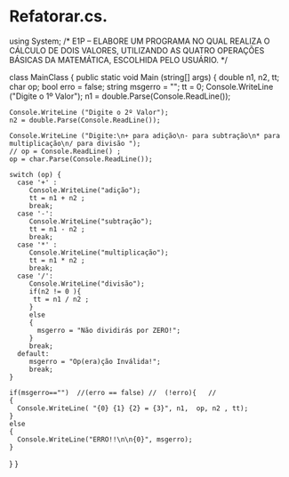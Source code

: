 # Refatorar.cs.
using System;
/*
E1P – ELABORE UM PROGRAMA NO QUAL REALIZA O CÁLCULO DE DOIS VALORES,
UTILIZANDO AS QUATRO OPERAÇÕES BÁSICAS DA MATEMÁTICA, ESCOLHIDA PELO USUÁRIO.
*/

class MainClass {
  public static void Main (string[] args) {
    double n1, n2, tt;
    char op; 
    bool erro = false; 
    string msgerro = ""; 
    tt = 0; 
    Console.WriteLine ("Digite o 1º Valor"); 
    n1 = double.Parse(Console.ReadLine());
    
    Console.WriteLine ("Digite o 2º Valor"); 
    n2 = double.Parse(Console.ReadLine());
    
    Console.WriteLine ("Digite:\n+ para adição\n- para subtração\n* para multiplicação\n/ para divisão ");
    // op = Console.ReadLine() ;
    op = char.Parse(Console.ReadLine());

    switch (op) {
      case '+' :
         Console.WriteLine("adição"); 
         tt = n1 + n2 ; 
         break;
      case '-': 
         Console.WriteLine("subtração"); 
         tt = n1 - n2 ; 
         break;
      case '*' :
         Console.WriteLine("multiplicação"); 
         tt = n1 * n2 ; 
         break;
      case '/': 
         Console.WriteLine("divisão"); 
         if(n2 != 0 ){
          tt = n1 / n2 ; 
         }
         else
         {
           msgerro = "Não dividirás por ZERO!"; 
         }
         break;
      default: 
         msgerro = "Op(era)ção Inválida!"; 
         break;
    }

    if(msgerro=="")  //(erro == false) //  (!erro){   // 
    {
      Console.WriteLine( "{0} {1} {2} = {3}", n1,  op, n2 , tt);
    }
    else
    {
      Console.WriteLine("ERRO!!\n\n{0}", msgerro);
    }
  }
}
